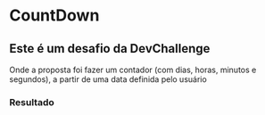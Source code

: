 # CountDown

## Este é um desafio  da DevChallenge 

Onde a proposta foi fazer um contador (com dias, horas, minutos e segundos), a partir de uma data definida pelo usuário


### Resultado
